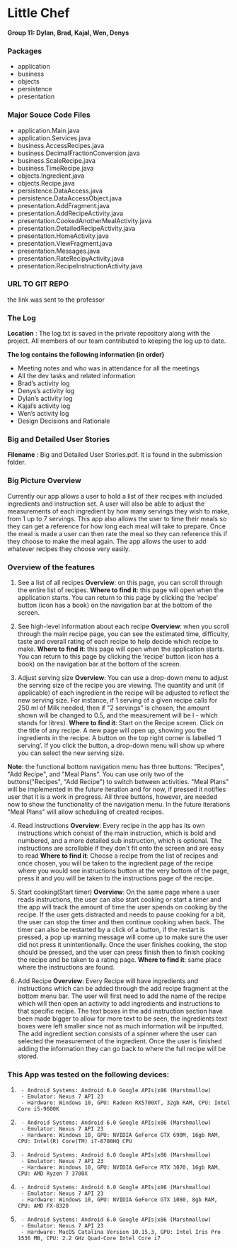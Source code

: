 # Little Chef

**Group 11: Dylan, Brad, Kajal, Wen, Denys**

### Packages 
- application
- business 
- objects
- persistence
- presentation 

### Major Souce Code Files
- application.Main.java
- application.Services.java
- business.AccessRecipes.java
- business.DecimalFractionConversion.java
- business.ScaleRecipe.java
- business.TimeRecipe.java
- objects.Ingredient.java
- objects.Recipe.java
- persistence.DataAccess.java
- persistence.DataAccessObject.java
- presentation.AddFragment.java
- presentation.AddRecipeActivity.java
- presentation.CookedAnotherMealActivity.java
- presentation.DetailedRecipeActivity.java
- presentation.HomeActivity.java
- presentation.ViewFragment.java 
- presentation.Messages.java
- presentation.RateRecipyActivity.java
- presentation.RecipeInstructionActivity.java


### URL TO GIT REPO
the link was sent to the professor

### The Log

**Location** : The log.txt is saved in the private repository along with the project. All members of our team contributed to keeping the log up to date.

**The log contains the following information (in order)**
- Meeting notes and who was in attendance for all the meetings
- All the dev tasks and related information
- Brad’s activity log
- Denys’s activity log
- Dylan’s activity log
- Kajal’s activity log
- Wen’s activity log
- Design Decisions and Rationale

### Big and Detailed User Stories
**Filename** : Big and Detailed User Stories.pdf. It is found in the submission folder.

### Big Picture Overview
Currently our app allows a user to hold a list of their recipes with included ingredients and instruction set. A user will also be able to adjust the measurements of each ingredient by how many servings they wish to make, from 1 up to 7 servings. This app also allows the user to time their meals so they can get a reference for how long each meal will take to prepare. Once the meal is made a user can then rate the meal so they can reference this if they choose to make the meal again. The app allows the user to add whatever recipes they choose very easily. 

### Overview of the features

1. See a list of all recipes
**Overview**: on this page, you can scroll through the entire list of recipes. 
**Where to find it**: this page will open when the application starts. You can return to this page by clicking the ‘recipe’ button (icon has a book) on the navigation bar at the bottom of the screen.

2. See high-level information about each recipe
**Overview**: when you scroll through the main recipe page, you can see the estimated time, difficulty, taste and overall rating of each recipe to help decide which recipe to make. 
**Where to find it**: this page will open when the application starts. You can return to this page by clicking the ‘recipe’ button (icon has a book) on the navigation bar at the bottom of the screen.

3. Adjust serving size
**Overview**: You can use a drop-down menu to adjust the serving size of the recipe you are viewing. The quantity and unit (if applicable) of each ingredient in the recipe will be adjusted to reflect the new serving size. For instance, if 1 serving of a given recipe calls for 250 ml of Milk needed, then if "2 servings" is chosen, the amount shown will be changed to 0.5, and the measurement will be l - which stands for litres).
**Where to find it**: Start on the Recipe screen. Click on the title of any recipe. A new page will open up, showing you the ingredients in the recipe. A button on the top right corner is labelled ‘1 serving’. If you click the button, a drop-down menu will show up where you can select the new serving size. 
	
**Note**: the functional bottom navigation menu has three buttons: "Recipes", "Add Recipe", and "Meal Plans". You can use only two of the buttons("Recipes", "Add Recipe") to switch between activities. "Meal Plans" will be implemented in the future iteration and for now, if pressed it notifies user that it is a work in progress. All three buttons, however, are needed now to show the functionality of the navigation menu. In the future iterations "Meal Plans" will allow scheduling of created recipes.

4. Read instructions
**Overview**: Every recipe in the app has its own instructions which consist of the main instruction, which is bold and numbered, and a more detailed sub instruction, which is optional. The instructions are scrollable if they don't fit onto the screen and are easy to read
**Where to find it**: Choose a recipe from the list of recipes and once chosen, you will be taken to the ingredient page of the recipe where you would see instructions button at the very bottom of the page, press it and you will be taken to the instructions page of the recipe.

5. Start cooking(Start timer)
**Overview**: On the same page where a user reads instructions, the user can also start cooking or start a timer and the app will track the amount of time the user spends on cooking by the recipe. If the user gets distracted and needs to pause cooking for a bit, the user can stop the timer and then continue cooking when back. The timer can also be restarted by a click of a button, if the restart is pressed, a pop up warning message will come up to make sure the user did not press it unintentionally. Once the user finishes cooking, the stop should be pressed, and the user can press finish then to finish cooking the recipe and be taken to a rating page.
**Where to find it**: same place where the instructions are found.

6. Add Recipe
**Overview**: Every Recipe will have ingredients and instructions which can be added through the add recipe fragment at the bottom menu bar. The user will first need to add the name of the recipe which will then open an activity to add ingredients and instructions to that specific recipe. The text boxes in the add instruction section have been made bigger to allow for more text to be seen, the ingredients text boxes were left smaller since not as much information will be inputted. The add ingredient section consists of a spinner where the user can selected the measurement of the ingredient. Once the user is finished adding the information they can go back to where the full recipe will be stored.

### This App was tested on the following devices:
1.  	- Android Systems: Android 6.0 Google APIs|x86 (Marshmallow)
    	- Emulator: Nexus 7 API 23
    	- Hardware: Windows 10, GPU: Radeon RX5700XT, 32gb RAM, CPU: Intel Core i5-9600K

2.  	- Android Systems: Android 6.0 Google APIs|x86 (Marshmallow)
    	- Emulator: Nexus 7 API 23
    	- Hardware: Windows 10, GPU: NVIDIA GeForce GTX 690M, 16gb RAM, CPU: Intel(R) Core(TM) i7-6700HQ CPU


3.  	- Android Systems: Android 6.0 Google APIs|x86 (Marshmallow)
    	- Emulator: Nexus 7 API 23
    	- Hardware: Windows 10, GPU: NVIDIA GeForce RTX 3070, 16gb RAM, CPU: AMD Ryzen 7 3700X

4.  	- Android Systems: Android 6.0 Google APIs|x86 (Marshmallow)
    	- Emulator: Nexus 7 API 23
    	- Hardware: Windows 10, GPU: NVIDIA GeForce GTX 1080, 8gb RAM, CPU: AMD FX-8320

5.  	- Android Systems: Android 6.0 Google APIs|x86 (Marshmallow)
    	- Emulator: Nexus 7 API 23
    	- Hardware: MacOS Catalina Version 10.15.3, GPU: Intel Iris Pro 1536 MB, CPU: 2.2 GHz Quad-Core Intel Core i7

